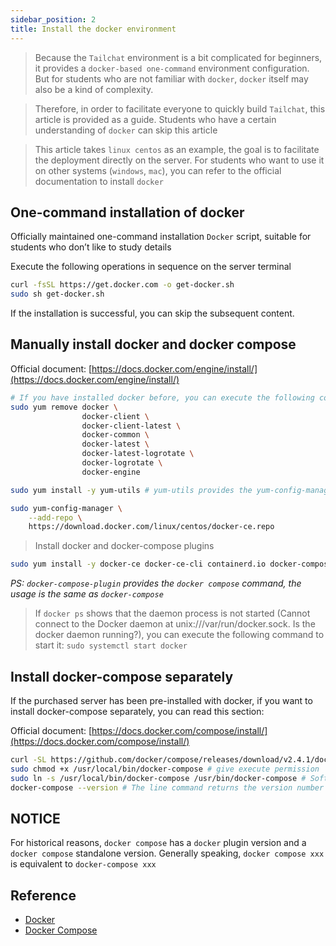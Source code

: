 ```yaml
---
sidebar_position: 2
title: Install the docker environment
---
```


> Because the `Tailchat` environment is a bit complicated for beginners, it provides a `docker-based one-command` environment configuration. But for students who are not familiar with `docker`, `docker` itself may also be a kind of complexity.

> Therefore, in order to facilitate everyone to quickly build `Tailchat`, this article is provided as a guide. Students who have a certain understanding of `docker` can skip this article

> This article takes `linux centos` as an example, the goal is to facilitate the deployment directly on the server. For students who want to use it on other systems (`windows`, `mac`), you can refer to the official documentation to install `docker`

## One-command installation of docker

Officially maintained one-command installation `Docker` script, suitable for students who don’t like to study details

Execute the following operations in sequence on the server terminal

```bash
curl -fsSL https://get.docker.com -o get-docker.sh
sudo sh get-docker.sh
```

If the installation is successful, you can skip the subsequent content.

## Manually install docker and docker compose

Official document: [https://docs.docker.com/engine/install/](https://docs.docker.com/engine/install/)

```bash
# If you have installed docker before, you can execute the following command to delete the old one
sudo yum remove docker \
                docker-client \
                docker-client-latest \
                docker-common \
                docker-latest \
                docker-latest-logrotate \
                docker-logrotate \
                docker-engine
```


```bash
sudo yum install -y yum-utils # yum-utils provides the yum-config-manager command

sudo yum-config-manager \
    --add-repo \
    https://download.docker.com/linux/centos/docker-ce.repo
```

> Install docker and docker-compose plugins

```bash
sudo yum install -y docker-ce docker-ce-cli containerd.io docker-compose-plugin
```

*PS: `docker-compose-plugin` provides the `docker compose` command, the usage is the same as `docker-compose`*

> If `docker ps` shows that the daemon process is not started (Cannot connect to the Docker daemon at unix:///var/run/docker.sock. Is the docker daemon running?), you can execute the following command to start it: `sudo systemctl start docker`

## Install docker-compose separately

If the purchased server has been pre-installed with docker, if you want to install docker-compose separately, you can read this section:

Official document: [https://docs.docker.com/compose/install/](https://docs.docker.com/compose/install/)

```bash
curl -SL https://github.com/docker/compose/releases/download/v2.4.1/docker-compose-linux-x86_64 -o /usr/local/bin/docker-compose # Download binaries
sudo chmod +x /usr/local/bin/docker-compose # give execute permission
sudo ln -s /usr/local/bin/docker-compose /usr/bin/docker-compose # Soft link to path, can be called directly
docker-compose --version # The line command returns the version number and the installation is successful
```

## NOTICE

For historical reasons, `docker compose` has a `docker` plugin version and a `docker compose` standalone version. Generally speaking, `docker compose xxx` is equivalent to `docker-compose xxx`

## Reference

- [Docker](https://docs.docker.com/engine/install/)
- [Docker Compose](https://docs.docker.com/compose/install/)
